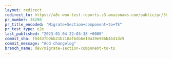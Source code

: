 ```yaml
---
layout: redirect
redirect_to: https://a8c-woo-test-reports.s3.amazonaws.com/public/pr/36298/e2e/index.html
pr_number: 36298
pr_title_encoded: "Migrate+Section+component+to+TS"
pr_test_type: e2e
last_published: "2023-01-04 22:03:38 +0000"
commit_sha: f0443fb0bb21b210af6db6e10a39e986b4b41dc9
commit_message: "Add changelog"
branch_name: dev/migrate-section-component-to-ts
---
```

